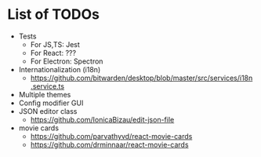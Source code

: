 # List of TODOs

-   Tests
    -   For JS,TS: Jest
    -   For React: ???
    -   For Electron: Spectron
-   Internationalization (i18n)
    -   https://github.com/bitwarden/desktop/blob/master/src/services/i18n.service.ts
-   Multiple themes
-   Config modifier GUI
-   JSON editor class
    -   https://github.com/IonicaBizau/edit-json-file
-   movie cards
    -   https://github.com/parvathyvd/react-movie-cards
    -   https://github.com/drminnaar/react-movie-cards
